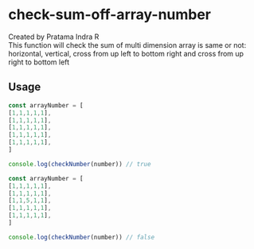 # check-sum-off-array-number
Created by Pratama Indra R <br/>
This function will check the sum of multi dimension array is same or not: <br/>
horizontal, vertical, cross from up left to bottom right and cross from up right to bottom left
## Usage

```js
const arrayNumber = [
[1,1,1,1,1],
[1,1,1,1,1],
[1,1,1,1,1],
[1,1,1,1,1],
[1,1,1,1,1],
]

console.log(checkNumber(number)) // true

const arrayNumber = [
[1,1,1,1,1],
[1,1,1,1,1],
[1,1,5,1,1],
[1,1,1,1,1],
[1,1,1,1,1],
]

console.log(checkNumber(number)) // false

```
